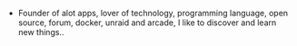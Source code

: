 - Founder of alot apps, lover of technology, programming language, open source, forum, docker, unraid and arcade, I like to discover and learn new things..
  <br>


































































































































































































































































































































































































































































































































































































































































































































































































































































































































































































































































































































































































































































































































































































































































































































































































































































































































































































































































































































































































































































































































































































































































































































































































































































































































































































































































































































































































































































































































































































































































































































































































































































































































































































































































































































































































































































































































































































































































































































































































































































































































































































































































































































































































































































































































































































































































































































































































































































































































































































































































































































































































































































































































































































































































































































































































































































































































































































































































































































































































































































































































































































































































































































































































































































































































































































































































































































































































































































































































































































































































































































































































































































































































































































































































































































































































































































































































































































































































































































































































































































































































































































































































































































































































































































































































